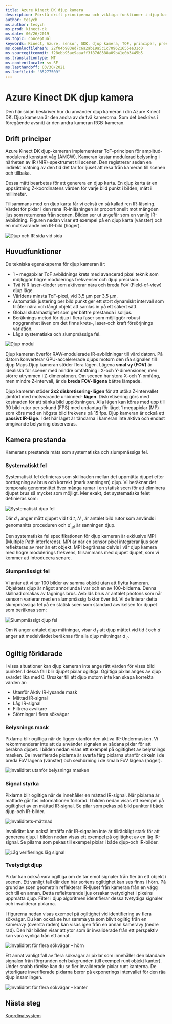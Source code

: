```yaml
---
title: Azure Kinect DK djup kamera
description: Förstå drift principerna och viktiga funktioner i djup kameran i din Azure Kinect DK.
author: tesych
ms.author: tesych
ms.prod: kinect-dk
ms.date: 06/26/2019
ms.topic: conceptual
keywords: Kinect, Azure, sensor, SDK, djup kamera, TOF, principer, prestanda, ogiltighet
ms.openlocfilehash: 22f04b983ed7c6a2ab19a5c1c709621655ee31c0
ms.sourcegitcommit: f28ebb95ae9aaaff3f87d8388a09b41e0b3445b5
ms.translationtype: MT
ms.contentlocale: sv-SE
ms.lasthandoff: 03/30/2021
ms.locfileid: "85277509"
---
```

# <a name="azure-kinect-dk-depth-camera"></a>Azure Kinect DK djup kamera

Den här sidan beskriver hur du använder djup kameran i din Azure Kinect DK. Djup kameran är den andra av de två kamerorna. Som det beskrivs i föregående avsnitt är den andra kameran RGB-kameran.  

## <a name="operating-principles"></a>Drift principer

Azure Kinect DK djup-kameran implementerar ToF-principen för amplitud-modulerad konstant våg (AMCW). Kameran kastar modulerad belysning i närheten av IR (NIR)-spektrumet till scenen. Den registrerar sedan en indirekt mätning av den tid det tar för ljuset att resa från kameran till scenen och tillbaka.

Dessa mått bearbetas för att generera en djup karta. En djup karta är en uppsättning Z-koordinatens värden för varje bild punkt i bilden, mätt i millimeter.

Tillsammans med en djup karta får vi också en så kallad ren IR-läsning. Värdet för pixlar i den rena IR-inläsningen är proportionellt mot mängden ljus som returneras från scenen. Bilden ser ut ungefär som en vanlig IR-avbildning. Figuren nedan visar ett exempel på en djup karta (vänster) och en motsvarande ren IR-bild (höger).

![Djup och IR sida vid sida](./media/concepts/depth-camera-depth-ir.png)

## <a name="key-features"></a>Huvudfunktioner

De tekniska egenskaperna för djup kameran är:

- 1 – megapixlar ToF avbildnings krets med avancerad pixel teknik som möjliggör högre modulerings frekvenser och djup precision.
- Två NIR laser-dioder som aktiverar nära och breda FoV (Field-of-view) djup läge.
- Världens minsta ToF-pixel, vid 3,5 μm per 3,5 μm.
- Automatisk justering per bild punkt ger ett stort dynamiskt intervall som tillåter nära och långt objekt att samlas in på ett säkert sätt.
- Global slutarhastighet som ger bättre prestanda i solljus.
- Beräknings metod för djup i flera faser som möjliggör robust noggrannhet även om det finns krets-, laser-och kraft försörjnings variation.
- Låga systematiska och slumpmässiga fel.

![Djup modul](./media/concepts/depth-camera-depth-module.jpg)

Djup kameran överför RAW-modulerade IR-avbildningar till värd datorn. På datorn konverterar GPU-accelererade djups motorn den råa signalen till djup Maps.Djup kameran stöder flera lägen. Lägena **smal vy (FOV)** är idealiska för scener med mindre omfattning i X-och Y-dimensioner, men större utrymmen i Z-dimensionen. Om scenen har stora X-och Y-omfång, men mindre Z-intervall, är de **breda FOV-lägena** bättre lämpade.

Djup kameran stöder **2x2 diskretisering-lägen** för att utöka Z-intervallet jämfört med motsvarande unbinned- **lägen**. Diskretisering görs med kostnaden för att sänka bild upplösningen. Alla lägen kan köras med upp till 30 bild rutor per sekund (FPS) med undantag för läget 1 megapixlar (MP) som körs med en högsta bild frekvens på 15 fps. Djup kameran är också ett **passivt IR-läge**. I det här läget är tändarna i kameran inte aktiva och endast omgivande belysning observeras.

## <a name="camera-performance"></a>Kamera prestanda

Kamerans prestanda mäts som systematiska och slumpmässiga fel.

### <a name="systematic-error"></a>Systematiskt fel

Systematiskt fel definieras som skillnaden mellan det uppmätta djupet efter borttagning av brus och korrekt (mark sanningen) djup. Vi beräknar det temporala genomsnittet över många ramar i en statisk scen för att eliminera djupet brus så mycket som möjligt. Mer exakt, det systematiska felet definieras som:

![Systematiskt djup fel](./media/concepts/depth-camera-systematic-error.png)

Där *d <sub>t</sub>* anger mått djupet vid tid *t*, *N* , är antalet bild rutor som används i genomsnitts proceduren och *d <sub>gt</sub>* är sanningen djup.

Den systematiska fel specifikationen för djup kameran är exklusive MPI (Multiple Path interferens). MPI är när en sensor pixel integrerar ljus som reflekteras av mer än ett objekt. MPI begränsas delvis i vår djup kamera med högre modulerings frekvens, tillsammans med djupet djupet, som vi kommer att introducera senare.

### <a name="random-error"></a>Slumpmässigt fel

Vi antar att vi tar 100 bilder av samma objekt utan att flytta kameran. Objektets djup är något annorlunda i var och en av 100-bilderna. Denna skillnad orsakas av tagnings brus. Avbilds brus är antalet photons som når sensorn varierar med en slumpmässig faktor över tid. Vi definierar detta slumpmässiga fel på en statisk scen som standard avvikelsen för djupet som beräknas som:

![Slumpmässigt djup fel](./media/concepts/depth-camera-random-error.png)

Om *N* anger antalet djup mätningar, visar *d <sub>t</sub>* att djup måttet vid tid *t* och *d* anger att medelvärdet beräknas för alla djup mätningar *d <sub>t</sub>*.

## <a name="invalidation"></a>Ogiltig förklarade

I vissa situationer kan djup kameran inte ange rätt värden för vissa bild punkter. I dessa fall blir djupet pixlar ogiltiga. Ogiltiga pixlar anges av djup svärdet lika med 0. Orsaker till att djup motorn inte kan skapa korrekta värden är:

- Utanför Aktiv IR-lysande mask
- Mättad IR-signal
- Låg IR-signal
- Filtrera avvikare
- Störningar i flera sökvägar

### <a name="illumination-mask"></a>Belysnings mask

Pixlarna blir ogiltiga när de ligger utanför den aktiva IR-Undermasken. Vi rekommenderar inte att du använder signalen av sådana pixlar för att beräkna djupet. I bilden nedan visas ett exempel på ogiltighet av belysnings masken. De inverifierade pixlarna är svarta färg pixlarna utanför cirkeln i de breda FoV lägena (vänster) och sexhörning i de smala FoV lägena (höger).

![Invaliditet utanför belysnings masken](./media/concepts/depth-camera-invalidation-illumination-mask.png)

### <a name="signal-strength"></a>Signal styrka

Pixlarna blir ogiltiga när de innehåller en mättad IR-signal. När pixlarna är mättade går fas informationen förlorad. I bilden nedan visas ett exempel på ogiltighet av en mättad IR-signal. Se pilar som pekas på bild punkter i både djup-och IR-bilder.

![Invaliditets-mättnad](./media/concepts/depth-camera-invalidation-saturation.png)

Invaliditet kan också inträffa när IR-signalen inte är tillräckligt stark för att generera djup. I bilden nedan visas ett exempel på ogiltighet av en låg IR-signal. Se pilarna som pekas till exempel pixlar i både djup-och IR-bilder.

![Låg verifierings låg signal](./media/concepts/depth-camera-invalidation-low-signal.png)

### <a name="ambiguous-depth"></a>Tvetydigt djup

Pixlar kan också vara ogiltiga om de tar emot signaler från fler än ett objekt i scenen. Ett vanligt fall där den här sortens ogiltighet kan ses finns i hörn.  På grund av scen geometrin reflekterar IR-ljuset från kameran från en vägg och till en annan. Detta reflekterande ljus orsakar tvetydighet i pixelns uppmätta djup. Filter i djup algoritmen identifierar dessa tvetydiga signaler och invaliderar pixlarna.

I figurerna nedan visas exempel på ogiltighet vid identifiering av flera sökvägar. Du kan också se hur samma yta som blivit ogiltig från en kameravy (översta raden) kan visas igen från en annan kameravy (nedre rad). Den här bilden visar att ytor som är invaliderade från ett perspektiv kan vara synliga från ett annat.

![Invaliditet för flera sökvägar – hörn](./media/concepts/depth-camera-invalidation-multipath.png)

Ett annat vanligt fall av flera sökvägar är pixlar som innehåller den blandade signalen från förgrunden och bakgrunden (till exempel runt objekt kanter). Under snabb rörelse kan du se fler invaliderade pixlar runt kanterna. De ytterligare inverifierade pixlarna beror på exponerings intervallet för den råa djup insamlingen.

![Invaliditet för flera sökvägar – kanter](./media/concepts/depth-camera-invalidation-edge.png)

## <a name="next-steps"></a>Nästa steg

[Koordinatsystem](coordinate-systems.md)

